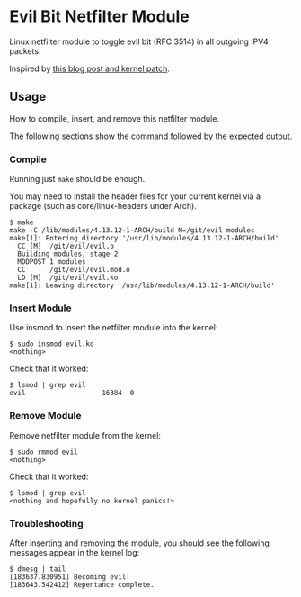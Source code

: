 # Evil Bit Netfilter Module
Linux netfilter module to toggle evil bit (RFC 3514) in all outgoing IPV4 packets.

Inspired by [this blog post and kernel patch](https://blog.benjojo.co.uk/post/evil-bit-RFC3514-real-world-usage).

## Usage
How to compile, insert, and remove this netfilter module.

The following sections show the command followed by the expected output.

### Compile
Running just `make` should be enough.

You may need to install the header files for your current kernel via a package (such as core/linux-headers under Arch).
```
$ make
make -C /lib/modules/4.13.12-1-ARCH/build M=/git/evil modules
make[1]: Entering directory '/usr/lib/modules/4.13.12-1-ARCH/build'
  CC [M]  /git/evil/evil.o
  Building modules, stage 2.
  MODPOST 1 modules
  CC      /git/evil/evil.mod.o
  LD [M]  /git/evil/evil.ko
make[1]: Leaving directory '/usr/lib/modules/4.13.12-1-ARCH/build'
```

### Insert Module
Use insmod to insert the netfilter module into the kernel:
```
$ sudo insmod evil.ko
<nothing>
```
Check that it worked:
```
$ lsmod | grep evil
evil                   16384  0
```

### Remove Module
Remove netfilter module from the kernel:
```
$ sudo rmmod evil
<nothing>
```
Check that it worked:
```
$ lsmod | grep evil
<nothing and hopefully no kernel panics!>
```

### Troubleshooting
After inserting and removing the module, you should see the following messages appear in the kernel log:
```
$ dmesg | tail
[183637.830951] Becoming evil!
[183643.542412] Repentance complete.
```
